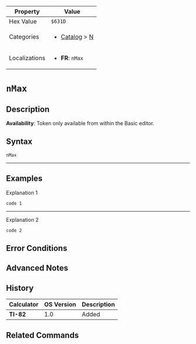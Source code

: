 | Property      | Value |
|---------------|-------|
| Hex Value     | `$631D`|
| Categories    | <ul><li>[Catalog](../categories/Catalog.md) > [N](../categories/Catalog.md#N)</li></ul> |
| Localizations | <ul><li><b>FR</b>: `nMax`</li></ul> |

# `nMax`

## Description



<b>Availability</b>: Token only available from within the Basic editor.

## Syntax
`nMax`

<hr>

## Examples

Explanation 1
```ti-basic
code 1
```
---
Explanation 2
```ti-basic
code 2
```

## Error Conditions


## Advanced Notes


## History
| Calculator | OS Version | Description |
|------------|------------|-------------|
| <b>TI-82</b> | 1.0 | Added

## Related Commands

    